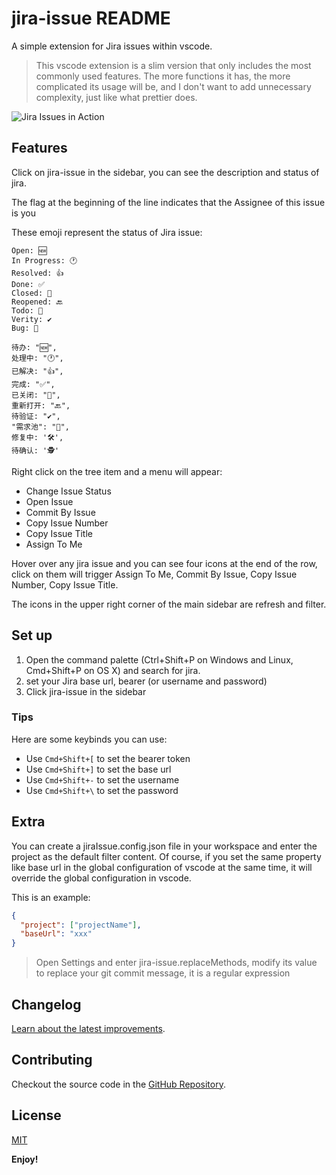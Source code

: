 # jira-issue README

A simple extension for Jira issues within vscode.

> This vscode extension is a slim version that only includes the most commonly used features. The more functions it has, the more complicated its usage will be, and I don't want to add unnecessary complexity, just like what prettier does.

![Jira Issues in Action](assets/jira-issue.gif)

## Features

Click on jira-issue in the sidebar, you can see the description and status of jira. 

The flag at the beginning of the line indicates that the Assignee of this issue is you

These emoji represent the status of Jira issue:

```
Open: 🆕
In Progress: 🕐
Resolved: 👍
Done: ✅
Closed: 🚪
Reopened: 🔙
Todo: 📝
Verity: ✔️
Bug: 🐛
```

```
待办: "🆕",
处理中: "🕐",
已解决: "👍",
完成: "✅",
已关闭: "🚪",
重新打开: "🔙",
待验证: "✔️",
"需求池": "💼",
修复中: '🛠️',
待确认: '🕵️'
```

Right click on the tree item and a menu will appear:

- Change Issue Status
- Open Issue
- Commit By Issue
- Copy Issue Number
- Copy Issue Title
- Assign To Me

Hover over any jira issue and you can see four icons at the end of the row, click on them will trigger Assign To Me, Commit By Issue, Copy Issue Number, Copy Issue Title.

The icons in the upper right corner of the main sidebar are refresh and filter.

## Set up

1. Open the command palette (Ctrl+Shift+P on Windows and Linux, Cmd+Shift+P on OS X) and search for jira.
2. set your Jira base url, bearer (or username and password)
3. Click jira-issue in the sidebar

### Tips

Here are some keybinds you can use: 

- Use `Cmd+Shift+[` to set the bearer token
- Use `Cmd+Shift+]` to set the base url
- Use `Cmd+Shift+-` to set the username
- Use `Cmd+Shift+\` to set the password

## Extra

You can create a jiraIssue.config.json file in your workspace and enter the project as the default filter content. Of course, if you set the same property like base url in the global configuration of vscode at the same time, it will override the global configuration in vscode.

This is an example:

```json
{
  "project": ["projectName"],
  "baseUrl": "xxx"
}
```

> Open Settings and enter jira-issue.replaceMethods, modify its value to replace your git commit message, it is a regular expression

## Changelog

[Learn about the latest improvements][changelog].

[changelog]: https://github.com/Dlouxgit/vscode-jira-plugin/blob/main/CHANGELOG.md

## Contributing

Checkout the source code in the [GitHub Repository](https://github.com/Dlouxgit/vscode-jira-plugin).

## License
[MIT](./License.md)

**Enjoy!**
